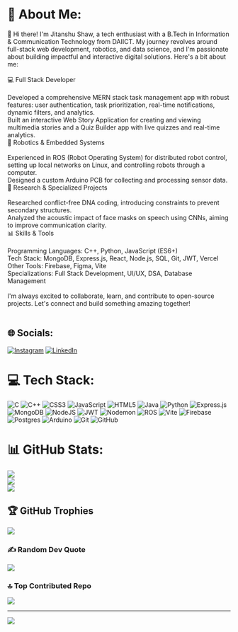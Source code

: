 # 💫 About Me:
👋 Hi there! I'm Jitanshu Shaw, a tech enthusiast with a B.Tech in Information & Communication Technology from DAIICT. My journey revolves around full-stack web development, robotics, and data science, and I'm passionate about building impactful and interactive digital solutions. Here's a bit about me:<br><br>💻 Full Stack Developer<br><br>Developed a comprehensive MERN stack task management app with robust features: user authentication, task prioritization, real-time notifications, dynamic filters, and analytics.<br>Built an interactive Web Story Application for creating and viewing multimedia stories and a Quiz Builder app with live quizzes and real-time analytics.<br>🤖 Robotics & Embedded Systems<br><br>Experienced in ROS (Robot Operating System) for distributed robot control, setting up local networks on Linux, and controlling robots through a computer.<br>Designed a custom Arduino PCB for collecting and processing sensor data.<br>🔬 Research & Specialized Projects<br><br>Researched conflict-free DNA coding, introducing constraints to prevent secondary structures.<br>Analyzed the acoustic impact of face masks on speech using CNNs, aiming to improve communication clarity.<br>📊 Skills & Tools<br><br>Programming Languages: C++, Python, JavaScript (ES6+)<br>Tech Stack: MongoDB, Express.js, React, Node.js, SQL, Git, JWT, Vercel<br>Other Tools: Firebase, Figma, Vite<br>Specializations: Full Stack Development, UI/UX, DSA, Database Management<br><br>I'm always excited to collaborate, learn, and contribute to open-source projects. Let's connect and build something amazing together!<br><br>


## 🌐 Socials:
[![Instagram](https://img.shields.io/badge/Instagram-%23E4405F.svg?logo=Instagram&logoColor=white)](https://instagram.com/https://www.instagram.com/shawjitanshu/) [![LinkedIn](https://img.shields.io/badge/LinkedIn-%230077B5.svg?logo=linkedin&logoColor=white)](https://linkedin.com/in/https://www.instagram.com/shawjitanshu/) 

# 💻 Tech Stack:
![C](https://img.shields.io/badge/c-%2300599C.svg?style=for-the-badge&logo=c&logoColor=white) ![C++](https://img.shields.io/badge/c++-%2300599C.svg?style=for-the-badge&logo=c%2B%2B&logoColor=white) ![CSS3](https://img.shields.io/badge/css3-%231572B6.svg?style=for-the-badge&logo=css3&logoColor=white) ![JavaScript](https://img.shields.io/badge/javascript-%23323330.svg?style=for-the-badge&logo=javascript&logoColor=%23F7DF1E) ![HTML5](https://img.shields.io/badge/html5-%23E34F26.svg?style=for-the-badge&logo=html5&logoColor=white) ![Java](https://img.shields.io/badge/java-%23ED8B00.svg?style=for-the-badge&logo=openjdk&logoColor=white) ![Python](https://img.shields.io/badge/python-3670A0?style=for-the-badge&logo=python&logoColor=ffdd54) ![Express.js](https://img.shields.io/badge/express.js-%23404d59.svg?style=for-the-badge&logo=express&logoColor=%2361DAFB) ![MongoDB](https://img.shields.io/badge/MongoDB-%234ea94b.svg?style=for-the-badge&logo=mongodb&logoColor=white) ![NodeJS](https://img.shields.io/badge/node.js-6DA55F?style=for-the-badge&logo=node.js&logoColor=white) ![JWT](https://img.shields.io/badge/JWT-black?style=for-the-badge&logo=JSON%20web%20tokens) ![Nodemon](https://img.shields.io/badge/NODEMON-%23323330.svg?style=for-the-badge&logo=nodemon&logoColor=%BBDEAD) ![ROS](https://img.shields.io/badge/ros-%230A0FF9.svg?style=for-the-badge&logo=ros&logoColor=white) ![Vite](https://img.shields.io/badge/vite-%23646CFF.svg?style=for-the-badge&logo=vite&logoColor=white) ![Firebase](https://img.shields.io/badge/firebase-a08021?style=for-the-badge&logo=firebase&logoColor=ffcd34) ![Postgres](https://img.shields.io/badge/postgres-%23316192.svg?style=for-the-badge&logo=postgresql&logoColor=white) ![Arduino](https://img.shields.io/badge/-Arduino-00979D?style=for-the-badge&logo=Arduino&logoColor=white) ![Git](https://img.shields.io/badge/git-%23F05033.svg?style=for-the-badge&logo=git&logoColor=white) ![GitHub](https://img.shields.io/badge/github-%23121011.svg?style=for-the-badge&logo=github&logoColor=white)
# 📊 GitHub Stats:
![](https://github-readme-stats.vercel.app/api?username=Jitanshu08&theme=dark&hide_border=false&include_all_commits=true&count_private=true)<br/>
![](https://github-readme-streak-stats.herokuapp.com/?user=Jitanshu08&theme=dark&hide_border=false)<br/>
![](https://github-readme-stats.vercel.app/api/top-langs/?username=Jitanshu08&theme=dark&hide_border=false&include_all_commits=true&count_private=true&layout=compact)

## 🏆 GitHub Trophies
![](https://github-profile-trophy.vercel.app/?username=Jitanshu08&theme=radical&no-frame=false&no-bg=true&margin-w=4)

### ✍️ Random Dev Quote
![](https://quotes-github-readme.vercel.app/api?type=horizontal&theme=radical)

### 🔝 Top Contributed Repo
![](https://github-contributor-stats.vercel.app/api?username=Jitanshu08&limit=5&theme=dark&combine_all_yearly_contributions=true)

---
[![](https://visitcount.itsvg.in/api?id=Jitanshu08&icon=0&color=0)](https://visitcount.itsvg.in)

<!-- Proudly created with GPRM ( https://gprm.itsvg.in ) -->

